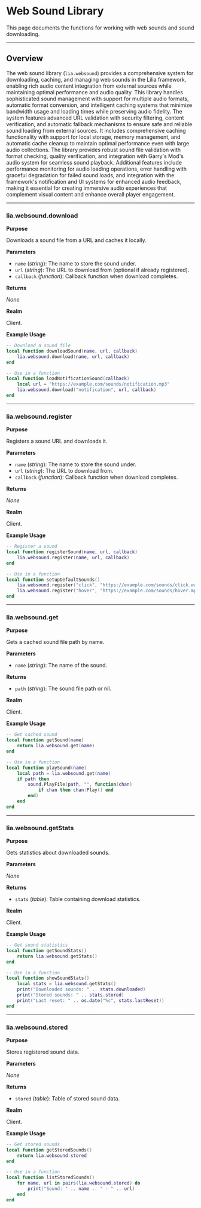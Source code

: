 # Web Sound Library

This page documents the functions for working with web sounds and sound downloading.

---

## Overview

The web sound library (`lia.websound`) provides a comprehensive system for downloading, caching, and managing web sounds in the Lilia framework, enabling rich audio content integration from external sources while maintaining optimal performance and audio quality. This library handles sophisticated sound management with support for multiple audio formats, automatic format conversion, and intelligent caching systems that minimize bandwidth usage and loading times while preserving audio fidelity. The system features advanced URL validation with security filtering, content verification, and automatic fallback mechanisms to ensure safe and reliable sound loading from external sources. It includes comprehensive caching functionality with support for local storage, memory management, and automatic cache cleanup to maintain optimal performance even with large audio collections. The library provides robust sound file validation with format checking, quality verification, and integration with Garry's Mod's audio system for seamless sound playback. Additional features include performance monitoring for audio loading operations, error handling with graceful degradation for failed sound loads, and integration with the framework's notification and UI systems for enhanced audio feedback, making it essential for creating immersive audio experiences that complement visual content and enhance overall player engagement.

---

### lia.websound.download

**Purpose**

Downloads a sound file from a URL and caches it locally.

**Parameters**

* `name` (*string*): The name to store the sound under.
* `url` (*string*): The URL to download from (optional if already registered).
* `callback` (*function*): Callback function when download completes.

**Returns**

*None*

**Realm**

Client.

**Example Usage**

```lua
-- Download a sound file
local function downloadSound(name, url, callback)
    lia.websound.download(name, url, callback)
end

-- Use in a function
local function loadNotificationSound(callback)
    local url = "https://example.com/sounds/notification.mp3"
    lia.websound.download("notification", url, callback)
end
```

---

### lia.websound.register

**Purpose**

Registers a sound URL and downloads it.

**Parameters**

* `name` (*string*): The name to store the sound under.
* `url` (*string*): The URL to download from.
* `callback` (*function*): Callback function when download completes.

**Returns**

*None*

**Realm**

Client.

**Example Usage**

```lua
-- Register a sound
local function registerSound(name, url, callback)
    lia.websound.register(name, url, callback)
end

-- Use in a function
local function setupDefaultSounds()
    lia.websound.register("click", "https://example.com/sounds/click.wav")
    lia.websound.register("hover", "https://example.com/sounds/hover.mp3")
end
```

---

### lia.websound.get

**Purpose**

Gets a cached sound file path by name.

**Parameters**

* `name` (*string*): The name of the sound.

**Returns**

* `path` (*string*): The sound file path or nil.

**Realm**

Client.

**Example Usage**

```lua
-- Get cached sound
local function getSound(name)
    return lia.websound.get(name)
end

-- Use in a function
local function playSound(name)
    local path = lia.websound.get(name)
    if path then
        sound.PlayFile(path, "", function(chan)
            if chan then chan:Play() end
        end)
    end
end
```

---

### lia.websound.getStats

**Purpose**

Gets statistics about downloaded sounds.

**Parameters**

*None*

**Returns**

* `stats` (*table*): Table containing download statistics.

**Realm**

Client.

**Example Usage**

```lua
-- Get sound statistics
local function getSoundStats()
    return lia.websound.getStats()
end

-- Use in a function
local function showSoundStats()
    local stats = lia.websound.getStats()
    print("Downloaded sounds: " .. stats.downloaded)
    print("Stored sounds: " .. stats.stored)
    print("Last reset: " .. os.date("%c", stats.lastReset))
end
```

---

### lia.websound.stored

**Purpose**

Stores registered sound data.

**Parameters**

*None*

**Returns**

* `stored` (*table*): Table of stored sound data.

**Realm**

Client.

**Example Usage**

```lua
-- Get stored sounds
local function getStoredSounds()
    return lia.websound.stored
end

-- Use in a function
local function listStoredSounds()
    for name, url in pairs(lia.websound.stored) do
        print("Sound: " .. name .. " - " .. url)
    end
end
```